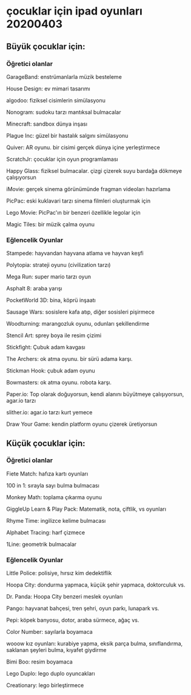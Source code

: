 
# çocuklar için ipad oyunları 20200403

## Büyük çocuklar için:

### Öğretici olanlar

GarageBand: enstrümanlarla müzik besteleme

House Design: ev mimari tasarımı

algodoo: fiziksel cisimlerin simülasyonu

Nonogram: sudoku tarzı mantıksal bulmacalar

Minecraft: sandbox dünya inşası

Plague Inc: güzel bir hastalık salgını simülasyonu

Quiver: AR oyunu. bir cisimi gerçek dünya içine yerleştirmece

ScratchJr: çocuklar için oyun programlaması

Happy Glass: fiziksel bulmacalar. çizgi çizerek suyu bardağa dökmeye çalışıyorsun

iMovie: gerçek sinema görünümünde fragman videoları hazırlama

PicPac: eski kuklavari tarzı sinema filmleri oluşturmak için

Lego Movie: PicPac'ın bir benzeri özellikle legolar için

Magic Tiles: bir müzik çalma oyunu

### Eğlencelik Oyunlar

Stampede: hayvandan hayvana atlama ve hayvan keşfi

Polytopia: strateji oyunu (civilization tarzı)

Mega Run: super mario tarzı oyun

Asphalt 8: araba yarışı

PocketWorld 3D: bina, köprü inşaatı

Sausage Wars: sosislere kafa atıp, diğer sosisleri pişirmece

Woodturning: marangozluk oyunu, odunları şekillendirme

Stencil Art: sprey boya ile resim çizimi

Stickfight: Çubuk adam kavgası

The Archers: ok atma oyunu. bir sürü adama karşı.

Stickman Hook: çubuk adam oyunu

Bowmasters: ok atma oyunu. robota karşı.

Paper.io: Top olarak doğuyorsun, kendi alanını büyütmeye çalışıyorsun, agar.io tarzı

slither.io: agar.io tarzı kurt yemece

Draw Your Game: kendin platform oyunu çizerek üretiyorsun

## Küçük çocuklar için:

### Öğretici olanlar

Fiete Match: hafıza kartı oyunları

100 in 1: sırayla sayı bulma bulmacası

Monkey Math: toplama çıkarma oyunu

GiggleUp Learn & Play Pack: Matematik, nota, çiftlik, vs oyunları

Rhyme Time: ingilizce kelime bulmacası

Alphabet Tracing: harf çizmece

1Line: geometrik bulmacalar

### Eğlencelik Oyunlar

Little Police: polisiye, hırsız kim dedektiflik

Hoopa City: dondurma yapmaca, küçük şehir yapmaca, doktorculuk vs.

Dr. Panda: Hoopa City benzeri meslek oyunları

Pango: hayvanat bahçesi, tren şehri, oyun parkı, lunapark vs.

Pepi: köpek banyosu, dotor, araba sürmece, ağaç vs. 

Color Number: sayılarla boyamaca

wooow kız oyunları: kurabiye yapma, eksik parça bulma, sınıflandırma, saklanan şeyleri bulma, kıyafet giydirme

Bimi Boo: resim boyamaca

Lego Duplo: lego duplo oyuncakları

Creationary: lego birleştirmece

